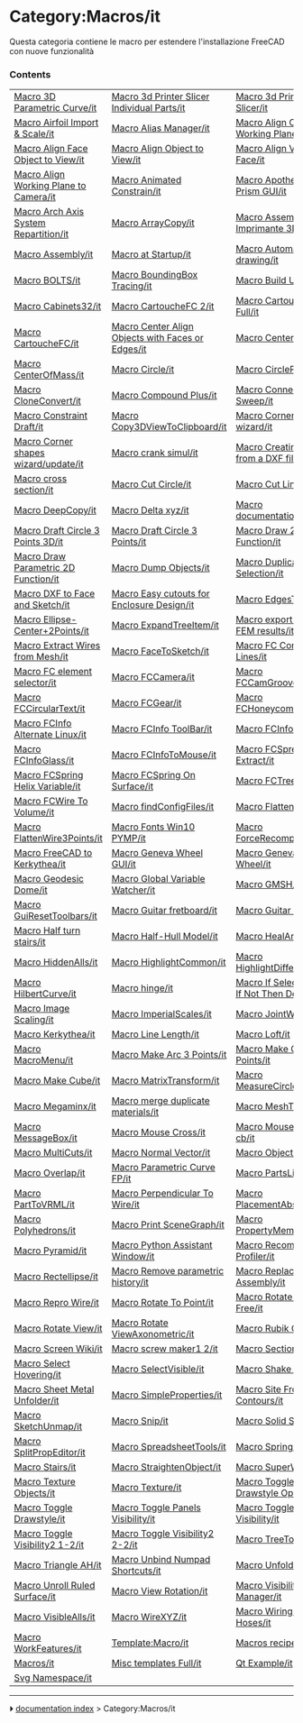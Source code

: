 # Category:Macros/it
Questa categoria contiene le macro per estendere l\'installazione FreeCAD con nuove funzionalità

### Contents

|     |     |     |
| --- | --- | --- |
| [Macro 3D Parametric Curve/it](Macro_3D_Parametric_Curve/it.md) | [Macro 3d Printer Slicer Individual Parts/it](Macro_3d_Printer_Slicer_Individual_Parts/it.md) | [Macro 3d Printer Slicer/it](Macro_3d_Printer_Slicer/it.md) |
| [Macro Airfoil Import & Scale/it](Macro_Airfoil_Import_&_Scale/it.md) | [Macro Alias Manager/it](Macro_Alias_Manager/it.md) | [Macro Align Camera to Working Plane/it](Macro_Align_Camera_to_Working_Plane/it.md) |
| [Macro Align Face Object to View/it](Macro_Align_Face_Object_to_View/it.md) | [Macro Align Object to View/it](Macro_Align_Object_to_View/it.md) | [Macro Align View to Face/it](Macro_Align_View_to_Face/it.md) |
| [Macro Align Working Plane to Camera/it](Macro_Align_Working_Plane_to_Camera/it.md) | [Macro Animated Constrain/it](Macro_Animated_Constrain/it.md) | [Macro Apothem Based Prism GUI/it](Macro_Apothem_Based_Prism_GUI/it.md) |
| [Macro Arch Axis System Repartition/it](Macro_Arch_Axis_System_Repartition/it.md) | [Macro ArrayCopy/it](Macro_ArrayCopy/it.md) | [Macro Assemblage Imprimante 3D/it](Macro_Assemblage_Imprimante_3D/it.md) |
| [Macro Assembly/it](Macro_Assembly/it.md) | [Macro at Startup/it](Macro_at_Startup/it.md) | [Macro Automatic drawing/it](Macro_Automatic_drawing/it.md) |
| [Macro BOLTS/it](Macro_BOLTS/it.md) | [Macro BoundingBox Tracing/it](Macro_BoundingBox_Tracing/it.md) | [Macro Build Utility/it](Macro_Build_Utility/it.md) |
| [Macro Cabinets32/it](Macro_Cabinets32/it.md) | [Macro CartoucheFC 2/it](Macro_CartoucheFC_2/it.md) | [Macro CartoucheFC Full/it](Macro_CartoucheFC_Full/it.md) |
| [Macro CartoucheFC/it](Macro_CartoucheFC/it.md) | [Macro Center Align Objects with Faces or Edges/it](Macro_Center_Align_Objects_with_Faces_or_Edges/it.md) | [Macro CenterFace/it](Macro_CenterFace/it.md) |
| [Macro CenterOfMass/it](Macro_CenterOfMass/it.md) | [Macro Circle/it](Macro_Circle/it.md) | [Macro CirclePlus/it](Macro_CirclePlus/it.md) |
| [Macro CloneConvert/it](Macro_CloneConvert/it.md) | [Macro Compound Plus/it](Macro_Compound_Plus/it.md) | [Macro Connect And Sweep/it](Macro_Connect_And_Sweep/it.md) |
| [Macro Constraint Draft/it](Macro_Constraint_Draft/it.md) | [Macro Copy3DViewToClipboard/it](Macro_Copy3DViewToClipboard/it.md) | [Macro Corner shapes wizard/it](Macro_Corner_shapes_wizard/it.md) |
| [Macro Corner shapes wizard/update/it](Macro_Corner_shapes_wizard/update/it.md) | [Macro crank simul/it](Macro_crank_simul/it.md) | [Macro Creating faces from a DXF file/it](Macro_Creating_faces_from_a_DXF_file/it.md) |
| [Macro cross section/it](Macro_cross_section/it.md) | [Macro Cut Circle/it](Macro_Cut_Circle/it.md) | [Macro Cut Line/it](Macro_Cut_Line/it.md) |
| [Macro DeepCopy/it](Macro_DeepCopy/it.md) | [Macro Delta xyz/it](Macro_Delta_xyz/it.md) | [Macro documentation/it](Macro_documentation/it.md) |
| [Macro Draft Circle 3 Points 3D/it](Macro_Draft_Circle_3_Points_3D/it.md) | [Macro Draft Circle 3 Points/it](Macro_Draft_Circle_3_Points/it.md) | [Macro Draw 2D Function/it](Macro_Draw_2D_Function/it.md) |
| [Macro Draw Parametric 2D Function/it](Macro_Draw_Parametric_2D_Function/it.md) | [Macro Dump Objects/it](Macro_Dump_Objects/it.md) | [Macro Duplicate Selection/it](Macro_Duplicate_Selection/it.md) |
| [Macro DXF to Face and Sketch/it](Macro_DXF_to_Face_and_Sketch/it.md) | [Macro Easy cutouts for Enclosure Design/it](Macro_Easy_cutouts_for_Enclosure_Design/it.md) | [Macro EdgesToArc/it](Macro_EdgesToArc/it.md) |
| [Macro Ellipse-Center+2Points/it](Macro_Ellipse-Center+2Points/it.md) | [Macro ExpandTreeItem/it](Macro_ExpandTreeItem/it.md) | [Macro export transient FEM results/it](Macro_export_transient_FEM_results/it.md) |
| [Macro Extract Wires from Mesh/it](Macro_Extract_Wires_from_Mesh/it.md) | [Macro FaceToSketch/it](Macro_FaceToSketch/it.md) | [Macro FC Convert Lines/it](Macro_FC_Convert_Lines/it.md) |
| [Macro FC element selector/it](Macro_FC_element_selector/it.md) | [Macro FCCamera/it](Macro_FCCamera/it.md) | [Macro FCCamGroover/it](Macro_FCCamGroover/it.md) |
| [Macro FCCircularText/it](Macro_FCCircularText/it.md) | [Macro FCGear/it](Macro_FCGear/it.md) | [Macro FCHoneycombMaker/it](Macro_FCHoneycombMaker/it.md) |
| [Macro FCInfo Alternate Linux/it](Macro_FCInfo_Alternate_Linux/it.md) | [Macro FCInfo ToolBar/it](Macro_FCInfo_ToolBar/it.md) | [Macro FCInfo/it](Macro_FCInfo/it.md) |
| [Macro FCInfoGlass/it](Macro_FCInfoGlass/it.md) | [Macro FCInfoToMouse/it](Macro_FCInfoToMouse/it.md) | [Macro FCSpreadSheet Extract/it](Macro_FCSpreadSheet_Extract/it.md) |
| [Macro FCSpring Helix Variable/it](Macro_FCSpring_Helix_Variable/it.md) | [Macro FCSpring On Surface/it](Macro_FCSpring_On_Surface/it.md) | [Macro FCTreeView/it](Macro_FCTreeView/it.md) |
| [Macro FCWire To Volume/it](Macro_FCWire_To_Volume/it.md) | [Macro findConfigFiles/it](Macro_findConfigFiles/it.md) | [Macro FlattenWire/it](Macro_FlattenWire/it.md) |
| [Macro FlattenWire3Points/it](Macro_FlattenWire3Points/it.md) | [Macro Fonts Win10 PYMP/it](Macro_Fonts_Win10_PYMP/it.md) | [Macro ForceRecompute/it](Macro_ForceRecompute/it.md) |
| [Macro FreeCAD to Kerkythea/it](Macro_FreeCAD_to_Kerkythea/it.md) | [Macro Geneva Wheel GUI/it](Macro_Geneva_Wheel_GUI/it.md) | [Macro Geneva Wheel/it](Macro_Geneva_Wheel/it.md) |
| [Macro Geodesic Dome/it](Macro_Geodesic_Dome/it.md) | [Macro Global Variable Watcher/it](Macro_Global_Variable_Watcher/it.md) | [Macro GMSH/it](Macro_GMSH/it.md) |
| [Macro GuiResetToolbars/it](Macro_GuiResetToolbars/it.md) | [Macro Guitar fretboard/it](Macro_Guitar_fretboard/it.md) | [Macro Guitar Nut/it](Macro_Guitar_Nut/it.md) |
| [Macro Half turn stairs/it](Macro_Half_turn_stairs/it.md) | [Macro Half-Hull Model/it](Macro_Half-Hull_Model/it.md) | [Macro HealArcs/it](Macro_HealArcs/it.md) |
| [Macro HiddenAlls/it](Macro_HiddenAlls/it.md) | [Macro HighlightCommon/it](Macro_HighlightCommon/it.md) | [Macro HighlightDifference/it](Macro_HighlightDifference/it.md) |
| [Macro HilbertCurve/it](Macro_HilbertCurve/it.md) | [Macro hinge/it](Macro_hinge/it.md) | [Macro If Selected Stay If Not Then Delete/it](Macro_If_Selected_Stay_If_Not_Then_Delete/it.md) |
| [Macro Image Scaling/it](Macro_Image_Scaling/it.md) | [Macro ImperialScales/it](Macro_ImperialScales/it.md) | [Macro JointWire/it](Macro_JointWire/it.md) |
| [Macro Kerkythea/it](Macro_Kerkythea/it.md) | [Macro Line Length/it](Macro_Line_Length/it.md) | [Macro Loft/it](Macro_Loft/it.md) |
| [Macro MacroMenu/it](Macro_MacroMenu/it.md) | [Macro Make Arc 3 Points/it](Macro_Make_Arc_3_Points/it.md) | [Macro Make Circle 3 Points/it](Macro_Make_Circle_3_Points/it.md) |
| [Macro Make Cube/it](Macro_Make_Cube/it.md) | [Macro MatrixTransform/it](Macro_MatrixTransform/it.md) | [Macro MeasureCircle/it](Macro_MeasureCircle/it.md) |
| [Macro Megaminx/it](Macro_Megaminx/it.md) | [Macro merge duplicate materials/it](Macro_merge_duplicate_materials/it.md) | [Macro MeshToPart/it](Macro_MeshToPart/it.md) |
| [Macro MessageBox/it](Macro_MessageBox/it.md) | [Macro Mouse Cross/it](Macro_Mouse_Cross/it.md) | [Macro Mouse over cb/it](Macro_Mouse_over_cb/it.md) |
| [Macro MultiCuts/it](Macro_MultiCuts/it.md) | [Macro Normal Vector/it](Macro_Normal_Vector/it.md) | [Macro ObjectInfo/it](Macro_ObjectInfo/it.md) |
| [Macro Overlap/it](Macro_Overlap/it.md) | [Macro Parametric Curve FP/it](Macro_Parametric_Curve_FP/it.md) | [Macro PartsLibrary/it](Macro_PartsLibrary/it.md) |
| [Macro PartToVRML/it](Macro_PartToVRML/it.md) | [Macro Perpendicular To Wire/it](Macro_Perpendicular_To_Wire/it.md) | [Macro PlacementAbsolufy/it](Macro_PlacementAbsolufy/it.md) |
| [Macro Polyhedrons/it](Macro_Polyhedrons/it.md) | [Macro Print SceneGraph/it](Macro_Print_SceneGraph/it.md) | [Macro PropertyMemo/it](Macro_PropertyMemo/it.md) |
| [Macro Pyramid/it](Macro_Pyramid/it.md) | [Macro Python Assistant Window/it](Macro_Python_Assistant_Window/it.md) | [Macro Recompute Profiler/it](Macro_Recompute_Profiler/it.md) |
| [Macro Rectellipse/it](Macro_Rectellipse/it.md) | [Macro Remove parametric history/it](Macro_Remove_parametric_history/it.md) | [Macro Replace Part in Assembly/it](Macro_Replace_Part_in_Assembly/it.md) |
| [Macro Repro Wire/it](Macro_Repro_Wire/it.md) | [Macro Rotate To Point/it](Macro_Rotate_To_Point/it.md) | [Macro Rotate View Free/it](Macro_Rotate_View_Free/it.md) |
| [Macro Rotate View/it](Macro_Rotate_View/it.md) | [Macro Rotate ViewAxonometric/it](Macro_Rotate_ViewAxonometric/it.md) | [Macro Rubik Cube/it](Macro_Rubik_Cube/it.md) |
| [Macro Screen Wiki/it](Macro_Screen_Wiki/it.md) | [Macro screw maker1 2/it](Macro_screw_maker1_2/it.md) | [Macro Section/it](Macro_Section/it.md) |
| [Macro Select Hovering/it](Macro_Select_Hovering/it.md) | [Macro SelectVisible/it](Macro_SelectVisible/it.md) | [Macro Shake Sketch/it](Macro_Shake_Sketch/it.md) |
| [Macro Sheet Metal Unfolder/it](Macro_Sheet_Metal_Unfolder/it.md) | [Macro SimpleProperties/it](Macro_SimpleProperties/it.md) | [Macro Site From Contours/it](Macro_Site_From_Contours/it.md) |
| [Macro SketchUnmap/it](Macro_SketchUnmap/it.md) | [Macro Snip/it](Macro_Snip/it.md) | [Macro Solid Sweep/it](Macro_Solid_Sweep/it.md) |
| [Macro SplitPropEditor/it](Macro_SplitPropEditor/it.md) | [Macro SpreadsheetTools/it](Macro_SpreadsheetTools/it.md) | [Macro Spring/it](Macro_Spring/it.md) |
| [Macro Stairs/it](Macro_Stairs/it.md) | [Macro StraightenObject/it](Macro_StraightenObject/it.md) | [Macro SuperWire/it](Macro_SuperWire/it.md) |
| [Macro Texture Objects/it](Macro_Texture_Objects/it.md) | [Macro Texture/it](Macro_Texture/it.md) | [Macro Toggle Drawstyle Optimized/it](Macro_Toggle_Drawstyle_Optimized/it.md) |
| [Macro Toggle Drawstyle/it](Macro_Toggle_Drawstyle/it.md) | [Macro Toggle Panels Visibility/it](Macro_Toggle_Panels_Visibility/it.md) | [Macro Toggle Visibility/it](Macro_Toggle_Visibility/it.md) |
| [Macro Toggle Visibility2 1-2/it](Macro_Toggle_Visibility2_1-2/it.md) | [Macro Toggle Visibility2 2-2/it](Macro_Toggle_Visibility2_2-2/it.md) | [Macro TreeToAscii/it](Macro_TreeToAscii/it.md) |
| [Macro Triangle AH/it](Macro_Triangle_AH/it.md) | [Macro Unbind Numpad Shortcuts/it](Macro_Unbind_Numpad_Shortcuts/it.md) | [Macro Unfold Box/it](Macro_Unfold_Box/it.md) |
| [Macro Unroll Ruled Surface/it](Macro_Unroll_Ruled_Surface/it.md) | [Macro View Rotation/it](Macro_View_Rotation/it.md) | [Macro Visibility Manager/it](Macro_Visibility_Manager/it.md) |
| [Macro VisibleAlls/it](Macro_VisibleAlls/it.md) | [Macro WireXYZ/it](Macro_WireXYZ/it.md) | [Macro Wiring And Hoses/it](Macro_Wiring_And_Hoses/it.md) |
| [Macro WorkFeatures/it](Macro_WorkFeatures/it.md) | [Template:Macro/it](Template_Macro/it.md) | [Macros recipes/it](Macros_recipes/it.md) |
| [Macros/it](Macros/it.md) | [Misc templates Full/it](Misc_templates_Full/it.md) | [Qt Example/it](Qt_Example/it.md) |
| [Svg Namespace/it](Svg_Namespace/it.md) |



---
⏵ [documentation index](../README.md) > Category:Macros/it
